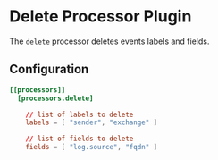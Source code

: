 # Delete Processor Plugin

The `delete` processor deletes events labels and fields.

## Configuration
```toml
[[processors]]
  [processors.delete]

    // list of labels to delete
    labels = [ "sender", "exchange" ]

    // list of fields to delete
    fields = [ "log.source", "fqdn" ]
```

